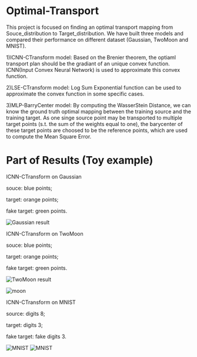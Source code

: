 # Optimal-Transport
This project is focused on finding an optimal transport mapping from Souce_distribution to Target_distribution.
We have built three models and compared their performance on different dataset (Gaussian, TwoMoon and MNIST).

1)ICNN-CTransform model: Based on the Brenier theorem, the optiaml transport plan should be the gradiant of an unique convex function.
ICNN(Input Convex Neural Network) is used to approximate this convex function.

2)LSE-CTransform model: Log Sum Exponential function can be used to approximate the convex function in some specific cases.

3)MLP-BarryCenter model: By computing the WasserStein Distance, we can know the ground truth optimal mapping between the training source and the training target. As one singe source point may be transported to multiple target points (s.t. the sum of the weights equal to one), the barycenter of these target points are choosed to be the reference points, which are used to compute the Mean Square Error.

# Part of Results (Toy example)
ICNN-CTransform on Gaussian

souce: blue points;

target: orange points;

fake target: green points.

![Gaussian result](https://user-images.githubusercontent.com/118645613/204495770-ec15f15a-81a0-4708-8015-6371098c2902.png)

ICNN-CTransform on TwoMoon

souce: blue points;

target: orange points;

fake target: green points.

![TwoMoon result](https://user-images.githubusercontent.com/118645613/204496272-0318136b-834e-42c1-96ef-302537726907.png)

![moon](https://user-images.githubusercontent.com/118645613/203151908-fac52932-0f05-4d66-b5ec-6bbaf6e1d04d.gif)

ICNN-CTransform on MNIST

source: digits 8; 

target: digits 3;  

fake target: fake digits 3.

![MNIST](https://user-images.githubusercontent.com/118645613/203151876-cdd97694-0621-47d4-be29-43d258acd637.gif)
![MNIST](https://user-images.githubusercontent.com/118645613/203151906-4ed7c168-0ffb-4803-82c8-d4b3d0affe30.png)

